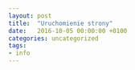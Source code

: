 ```yaml
---
layout: post
title:  "Uruchomienie strony"
date:   2016-10-05 00:00:00 +0100
categories: uncategorized
tags:
- info
---
```




